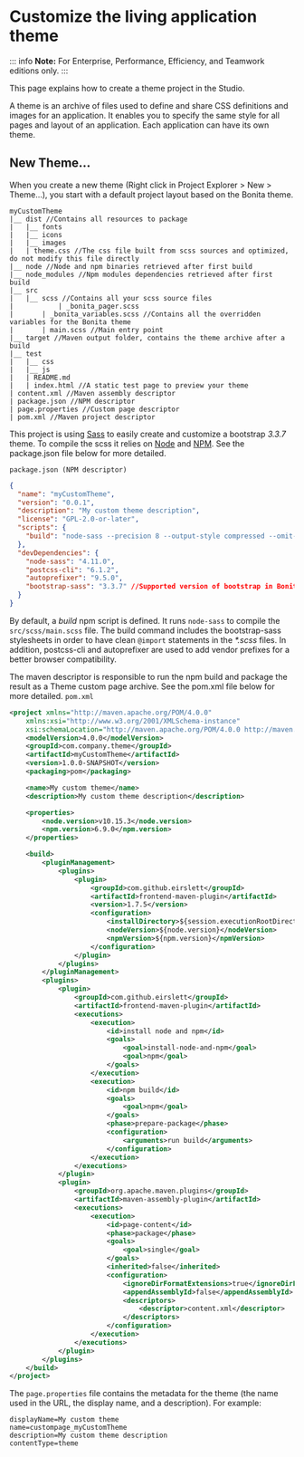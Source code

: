 # Customize the living application theme

::: info
**Note:** For Enterprise, Performance, Efficiency, and Teamwork editions only.
:::

This page explains how to create a theme project in the Studio.

A theme is an archive of files used to define and share CSS definitions and images for an application.
It enables you to specify the same style for all pages and layout of an application.
Each application can have its own theme.

## New Theme...

When you create a new theme (Right click in Project Explorer > New > Theme...), you start with a default project layout based on the Bonita theme.

```
myCustomTheme
|__ dist //Contains all resources to package
|	|__ fonts
|	|__ icons
|	|__ images
|	| theme.css //The css file built from scss sources and optimized, do not modify this file directly
|__ node //Node and npm binaries retrieved after first build
|__ node_modules //Npm modules dependencies retrieved after first build
|__ src
|	|__ scss //Contains all your scss source files
|   		| _bonita_pager.scss
|		| _bonita_variables.scss //Contains all the overridden variables for the Bonita theme
|		| main.scss //Main entry point
|__ target //Maven output folder, contains the theme archive after a build
|__ test
|	|__ css
|	|__ js
|	| README.md
|	| index.html //A static test page to preview your theme
| content.xml //Maven assembly descriptor
| package.json //NPM descriptor
| page.properties //Custom page descriptor
| pom.xml //Maven project descriptor
```

This project is using [Sass](https://sass-lang.com/) to easily create and customize a bootstrap *3.3.7* theme.
To compile the scss it relies on [Node](https://nodejs.org/en/) and [NPM](https://www.npmjs.com/). See the package.json file below for more detailed.

`package.json (NPM descriptor)`
```json
{
  "name": "myCustomTheme", 
  "version": "0.0.1",
  "description": "My custom theme description",
  "license": "GPL-2.0-or-later",
  "scripts": {
    "build": "node-sass --precision 8 --output-style compressed --omit-source-map-url true --include-path ./node_modules/bootstrap-sass/assets/stylesheets/ src/scss/main.scss target/theme.noprefix.css && postcss target/theme.noprefix.css --no-map --use autoprefixer -b \"last 2 versions\" -o dist/theme.css"
  },
  "devDependencies": {
    "node-sass": "4.11.0",
    "postcss-cli": "6.1.2",
    "autoprefixer": "9.5.0",
    "bootstrap-sass": "3.3.7" //Supported version of bootstrap in Bonita
  }
}
```

By default, a _build_ npm script is defined. It runs `node-sass` to compile the `src/scss/main.scss` file. The build command includes the bootstrap-sass stylesheets in order to have clean `@import` statements in the _*.scss_ files.
In addition, postcss-cli and autoprefixer are used to add vendor prefixes for a better browser compatibility.

The maven descriptor is responsible to run the npm build and package the result as a Theme custom page archive. See the pom.xml file below for more detailed.
`pom.xml`
```xml
<project xmlns="http://maven.apache.org/POM/4.0.0"
	xmlns:xsi="http://www.w3.org/2001/XMLSchema-instance"
	xsi:schemaLocation="http://maven.apache.org/POM/4.0.0 http://maven.apache.org/xsd/maven-4.0.0.xsd">
	<modelVersion>4.0.0</modelVersion>
	<groupId>com.company.theme</groupId>
	<artifactId>myCustomTheme</artifactId>
	<version>1.0.0-SNAPSHOT</version>
	<packaging>pom</packaging>

	<name>My custom theme</name>
	<description>My custom theme description</description>

	<properties>
		<node.version>v10.15.3</node.version>
		<npm.version>6.9.0</npm.version>
	</properties>

	<build>
		<pluginManagement>
			<plugins>
				<plugin>
					<groupId>com.github.eirslett</groupId>
					<artifactId>frontend-maven-plugin</artifactId>
					<version>1.7.5</version>
					<configuration>
						<installDirectory>${session.executionRootDirectory}</installDirectory>
						<nodeVersion>${node.version}</nodeVersion>
						<npmVersion>${npm.version}</npmVersion>
					</configuration>
				</plugin>
			</plugins>
		</pluginManagement>
		<plugins>
			<plugin>
				<groupId>com.github.eirslett</groupId>
				<artifactId>frontend-maven-plugin</artifactId>
				<executions>
					<execution>
						<id>install node and npm</id>
						<goals>
							<goal>install-node-and-npm</goal>
							<goal>npm</goal>
						</goals>
					</execution>
					<execution>
						<id>npm build</id>
						<goals>
							<goal>npm</goal>
						</goals>
						<phase>prepare-package</phase>
						<configuration>
							<arguments>run build</arguments>
						</configuration>
					</execution>
				</executions>
			</plugin>
			<plugin>
				<groupId>org.apache.maven.plugins</groupId>
				<artifactId>maven-assembly-plugin</artifactId>
				<executions>
					<execution>
						<id>page-content</id>
						<phase>package</phase>
						<goals>
							<goal>single</goal>
						</goals>
						<inherited>false</inherited>
						<configuration>
							<ignoreDirFormatExtensions>true</ignoreDirFormatExtensions>
							<appendAssemblyId>false</appendAssemblyId>
							<descriptors>
								<descriptor>content.xml</descriptor>
							</descriptors>
						</configuration>
					</execution>
				</executions>
			</plugin>
		</plugins>
	</build>
</project>
```

The `page.properties` file contains the metadata for the theme (the name used in the URL, the display name, and a description). For example: 
```properties
displayName=My custom theme
name=custompage_myCustomTheme
description=My custom theme description
contentType=theme
```
